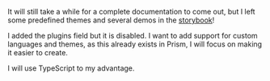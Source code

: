 It will still take a while for a complete documentation to come out, but I left some predefined themes and several demos in the [storybook](https://core-l-marcel.vercel.app/)!

I added the plugins field but it is disabled. I want to add support for custom languages ​​and themes, as this already exists in Prism, I will focus on making it easier to create.

I will use TypeScript to my advantage.